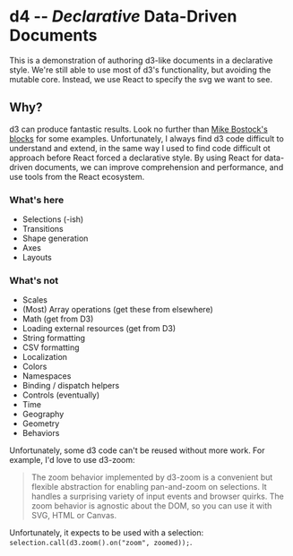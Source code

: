 # d4 -- *Declarative* Data-Driven Documents

This is a demonstration of authoring d3-like documents in a declarative style.
We're still able to use most of d3's functionality, but avoiding the mutable
core. Instead, we use React to specify the svg we want to see.

## Why?

d3 can produce fantastic results. Look no further than [Mike Bostock's
blocks](https://bl.ocks.org/mbostock) for some examples. Unfortunately, I
always find d3 code difficult to understand and extend, in the same way I used
to find code difficult ot approach before React forced a declarative style. By
using React for data-driven documents, we can improve comprehension and
performance, and use tools from the React ecosystem.

### What's here

* Selections (-ish)
* Transitions
* Shape generation
* Axes
* Layouts

### What's not

* Scales
* (Most) Array operations (get these from elsewhere)
* Math (get from D3)
* Loading external resources (get from D3)
* String formatting
* CSV formatting
* Localization
* Colors
* Namespaces
* Binding / dispatch helpers
* Controls (eventually)
* Time
* Geography
* Geometry
* Behaviors

Unfortunately, some d3 code can't be reused without more work. For example, I'd love to use d3-zoom:

> The zoom behavior implemented by d3-zoom is a convenient but flexible abstraction for enabling pan-and-zoom on selections. It handles a surprising variety of input events and browser quirks. The zoom behavior is agnostic about the DOM, so you can use it with SVG, HTML or Canvas.

Unfortunately, it expects to be used with a selection: `selection.call(d3.zoom().on("zoom", zoomed));`.
